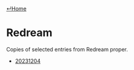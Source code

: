 [↵Home](https://www.totalimagine.com/)

# Redream

Copies of selected entries from Redream proper.

* [20231204](./20231204)